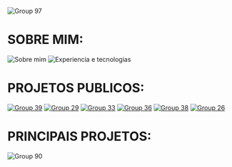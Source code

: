 ![Group 97](https://user-images.githubusercontent.com/60229463/233157782-73997844-03f4-411f-b517-6b937bea71dd.png)



# SOBRE MIM:

![Sobre mim](https://user-images.githubusercontent.com/60229463/233152408-1c954cc8-2d7a-46b1-867d-1c764cfbe005.png)
![Experiencia e tecnologias](https://user-images.githubusercontent.com/60229463/233152454-a7cc5bbd-af18-409b-8de8-2efc8537d88b.png)

# PROJETOS PUBLICOS:

[![Group 39](https://user-images.githubusercontent.com/60229463/233164550-1601bb5b-99a2-45aa-b360-feffc26eeb32.png)](https://github.com/Rozdrigo/tiktok)
[![Group 29](https://user-images.githubusercontent.com/60229463/233153010-4135f294-6720-4e51-b2cf-aad6fcdbc2ca.png)](https://github.com/Rozdrigo/fractal_tree)
[![Group 33](https://user-images.githubusercontent.com/60229463/233153015-6bbd4630-deaf-47cc-907c-5b1730fc21f8.png)](https://github.com/Rozdrigo/mine_world_static)
[![Group 36](https://user-images.githubusercontent.com/60229463/233153017-bb30930c-0191-4512-ad92-4339087ba735.png)](https://github.com/Rozdrigo/presentation_aid)
[![Group 38](https://user-images.githubusercontent.com/60229463/233153019-461eb619-19e3-4e50-8030-bbdfca306963.png)](https://github.com/Rozdrigo/trends__br)
[![Group 26](https://user-images.githubusercontent.com/60229463/233153025-8fb45b5f-16ba-41d5-b96d-7264810d5115.png)](https://github.com/Rozdrigo/python)

# PRINCIPAIS PROJETOS:

![Group 90](https://user-images.githubusercontent.com/60229463/233155359-c8bea3db-fed7-46d2-83dc-9ed285e010e3.png)
